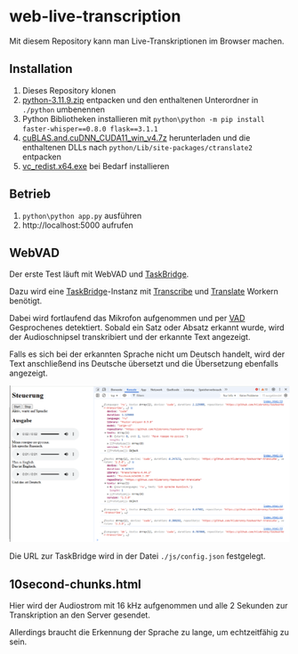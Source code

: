 # web-live-transcription

Mit diesem Repository kann man Live-Transkriptionen im Browser machen.

## Installation

1. Dieses Repository klonen
2. [python-3.11.9.zip](python-3.11.9.zip) entpacken und den enthaltenen Unterordner in `./python` umbenennen
3. Python Bibliotheken installieren mit `python\python -m pip install faster-whisper==0.8.0 flask==3.1.1`
4. [cuBLAS.and.cuDNN_CUDA11_win_v4.7z](https://github.com/Purfview/whisper-standalone-win/releases/download/libs/cuBLAS.and.cuDNN_CUDA11_win_v4.7z) herunterladen und die enthaltenen DLLs nach `python/Lib/site-packages/ctranslate2` entpacken
5. [vc_redist.x64.exe](./vc_redist.x64.exe]) bei Bedarf installieren

## Betrieb

1. `python\python app.py` ausführen
2. http://localhost:5000 aufrufen

## WebVAD

Der erste Test läuft mit WebVAD und [TaskBridge](https://github.com/hilderonny/taskbridge).

Dazu wird eine [TaskBridge](https://github.com/hilderonny/taskbridge)-Instanz mit [Transcribe](https://github.com/hilderonny/taskworker-transcribe) und [Translate](https://github.com/hilderonny/taskworker-translate) Workern benötigt.

Dabei wird fortlaufend das Mikrofon aufgenommen und per [VAD](https://github.com/ricky0123/vad) Gesprochenes detektiert. Sobald ein Satz oder Absatz erkannt wurde, wird der Audioschnipsel transkribiert und der erkannte Text angezeigt.

Falls es sich bei der erkannten Sprache nicht um Deutsch handelt, wird der Text anschließend ins Deutsche übersetzt und die Übersetzung ebenfalls angezeigt.

![Screenshot](./doc/screenshot.png)


Die URL zur TaskBridge wird in der Datei `./js/config.json` festgelegt.

## 10second-chunks.html

Hier wird der Audiostrom mit 16 kHz aufgenommen und alle 2 Sekunden zur Transkription an den Server gesendet.

Allerdings braucht die Erkennung der Sprache zu lange, um echtzeitfähig zu sein.